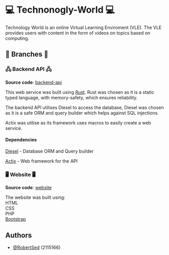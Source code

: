 # 💻 Technonogly-World 💻

Technology World is an online Virtual Learning Enviroment (VLE). The VLE provides users with content in the form of videos on topics based on computing.



## 🌲 Branches 🌲

### 🖧 Backend API 🖧
**Source code**: [backend-api](https://github.com/RobertSed/Technology-World/tree/backend-api)

This web service was built using [Rust](https://www.rust-lang.org/). Rust was chosen as it is a static typed language, with memory-safety, which ensures reliability.

The backend API utilises Diesel to access the database, Diesel was chosen as it is a safe ORM and query builder which helps against SQL injections.

Actix was utilise as its framework uses macros to easily create a web service.

#### Dependencies
[Diesel](https://diesel.rs/) - Database ORM and Query builder

[Actix](https://actix.rs/) - Web framework for the API

### 🖥️ Website 🖥️
**Source code**: [website](https://github.com/RobertSed/Technology-World/tree/website)

The website was built using:  
HTML  
CSS  
PHP  
[Bootstrap](https://getbootstrap.com/)
## Authors

- [@RobertSed](https://www.github.com/RobertSed) (2115166)

